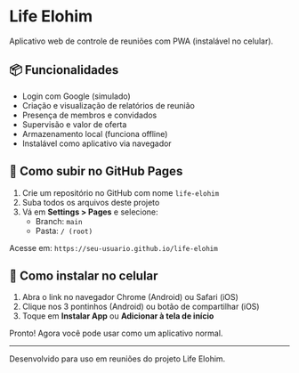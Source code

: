 # Life Elohim

Aplicativo web de controle de reuniões com PWA (instalável no celular).

## 📦 Funcionalidades

- Login com Google (simulado)
- Criação e visualização de relatórios de reunião
- Presença de membros e convidados
- Supervisão e valor de oferta
- Armazenamento local (funciona offline)
- Instalável como aplicativo via navegador

## 🚀 Como subir no GitHub Pages

1. Crie um repositório no GitHub com nome `life-elohim`
2. Suba todos os arquivos deste projeto
3. Vá em **Settings > Pages** e selecione:
   - Branch: `main`
   - Pasta: `/ (root)`

Acesse em: `https://seu-usuario.github.io/life-elohim`

## 📱 Como instalar no celular

1. Abra o link no navegador Chrome (Android) ou Safari (iOS)
2. Clique nos 3 pontinhos (Android) ou botão de compartilhar (iOS)
3. Toque em **Instalar App** ou **Adicionar à tela de início**

Pronto! Agora você pode usar como um aplicativo normal.

---
Desenvolvido para uso em reuniões do projeto Life Elohim.
